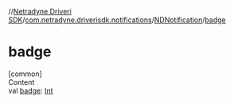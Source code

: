 //[Netradyne Driveri SDK](../../index.md)/[com.netradyne.driverisdk.notifications](../index.md)/[NDNotification](index.md)/[badge](badge.md)



# badge  
[common]  
Content  
val [badge](badge.md): [Int](https://kotlinlang.org/api/latest/jvm/stdlib/kotlin/-int/index.html)  



